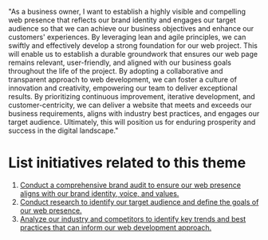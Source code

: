 "As a business owner, I want to establish a highly visible and compelling web presence that reflects our brand identity and engages our target audience so that we can achieve our business objectives and enhance our customers' experiences. By leveraging lean and agile principles, we can swiftly and effectively develop a strong foundation for our web project. This will enable us to establish a durable groundwork that ensures our web page remains relevant, user-friendly, and aligned with our business goals throughout the life of the project. By adopting a collaborative and transparent approach to web development, we can foster a culture of innovation and creativity, empowering our team to deliver exceptional results. By prioritizing continuous improvement, iterative development, and customer-centricity, we can deliver a website that meets and exceeds our business requirements, aligns with industry best practices, and engages our target audience. Ultimately, this will position us for enduring prosperity and success in the digital landscape."


# List initiatives related to this theme
1. [Conduct a comprehensive brand audit to ensure our web presence aligns with our brand identity, voice, and values.](https://github.com/steveechan/mywebclass-agile-docs/blob/main/documentation/templates/theme/initiatives/initiative_template.md)
2. [Conduct research to identify our target audience and define the goals of our web presence.](https://github.com/steveechan/mywebclass-agile-docs/blob/main/documentation/templates/theme/initiatives/initiative_template2.md)
3. [Analyze our industry and competitors to identify key trends and best practices that can inform our web development approach.](https://github.com/steveechan/mywebclass-agile-docs/blob/main/documentation/templates/theme/initiatives/initiative_template3.md)